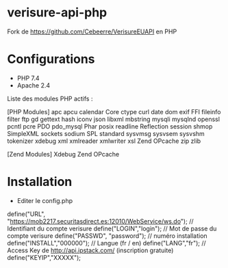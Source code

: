 # verisure-api-php
Fork de https://github.com/Cebeerre/VerisureEUAPI en PHP

# Configurations
- PHP 7.4
- Apache 2.4

Liste des modules PHP actifs : 

[PHP Modules]
apc
apcu
calendar
Core
ctype
curl
date
dom
exif
FFI
fileinfo
filter
ftp
gd
gettext
hash
iconv
json
libxml
mbstring
mysqli
mysqlnd
openssl
pcntl
pcre
PDO
pdo_mysql
Phar
posix
readline
Reflection
session
shmop
SimpleXML
sockets
sodium
SPL
standard
sysvmsg
sysvsem
sysvshm
tokenizer
xdebug
xml
xmlreader
xmlwriter
xsl
Zend OPcache
zip
zlib

[Zend Modules]
Xdebug
Zend OPcache


# Installation 
- Editer le config.php

define("URL", "https://mob2217.securitasdirect.es:12010/WebService/ws.do");
// Identifiant du compte verisure
define("LOGIN","login");
// Mot de passe du compte verisure
define("PASSWD", "password");
// numéro installation
define("INSTALL","000000");
// Langue (fr / en)
define("LANG","fr");
// Access Key de http://api.ipstack.com/ (inscription gratuite)
define("KEYIP","XXXXX");

